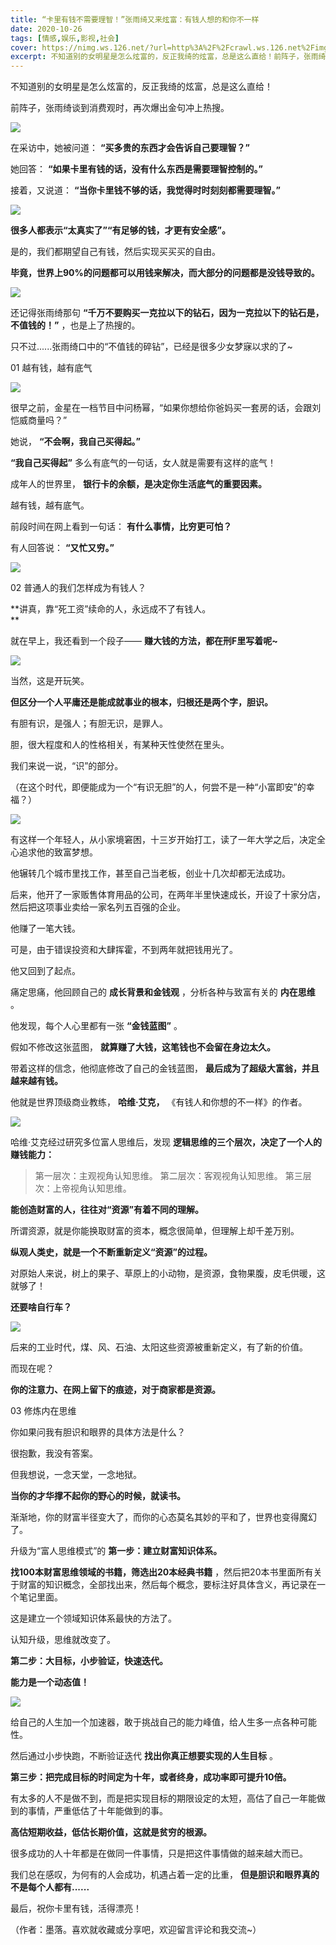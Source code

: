 ```yaml
---
title: “卡里有钱不需要理智！”张雨绮又来炫富：有钱人想的和你不一样
date: 2020-10-26
tags: [情感,娱乐,影视,社会]
cover: https://nimg.ws.126.net/?url=http%3A%2F%2Fcrawl.ws.126.net%2Fimg%2Fbd8072be3996e7608553f60c9c818f0d.jpg&thumbnail=650x2147483647&quality=80&type=jpg
excerpt: 不知道别的女明星是怎么炫富的，反正我绮的炫富，总是这么直给！前阵子，张雨绮谈到消费观时，再次爆出金句冲上热搜。![](https://nimg.ws.126.net/?url=http%3A%2F%2Fcrawl.ws.126.ne
---
```

不知道别的女明星是怎么炫富的，反正我绮的炫富，总是这么直给！

前阵子，张雨绮谈到消费观时，再次爆出金句冲上热搜。

![](https://nimg.ws.126.net/?url=http%3A%2F%2Fcrawl.ws.126.net%2Fimg%2Fbd8072be3996e7608553f60c9c818f0d.jpg&thumbnail=650x2147483647&quality=80&type=jpg)  

在采访中，她被问道： **“买多贵的东西才会告诉自己要理智？”**

她回答： **“如果卡里有钱的话，没有什么东西是需要理智控制的。”**

接着，又说道： **“当你卡里钱不够的话，我觉得时时刻刻都需要理智。”**

![](https://nimg.ws.126.net/?url=http%3A%2F%2Fcrawl.ws.126.net%2Fimg%2F49c11891fd236abb6f3b8d99c65ff72c.jpg&thumbnail=650x2147483647&quality=80&type=jpg)  

**很多人都表示“太真实了”“有足够的钱，才更有安全感”。**

是的，我们都期望自己有钱，然后实现买买买的自由。

**毕竟，世界上90%的问题都可以用钱来解决，而大部分的问题都是没钱导致的。**

![](http://crawl.ws.126.net/img/08aa08f70af9ae5cfddc7604043a566b.gif)  

还记得张雨绮那句 **“千万不要购买一克拉以下的钻石，因为一克拉以下的钻石是，不值钱的！”** ，也是上了热搜的。

只不过......张雨绮口中的“不值钱的碎钻”，已经是很多少女梦寐以求的了~

01 越有钱，越有底气

![](https://nimg.ws.126.net/?url=http%3A%2F%2Fcrawl.ws.126.net%2Fimg%2F9c25fd1147aae580041f171adbab39aa.jpg&thumbnail=650x2147483647&quality=80&type=jpg)  

很早之前，金星在一档节目中问杨幂，“如果你想给你爸妈买一套房的话，会跟刘恺威商量吗？”

她说， **“不会啊，我自己买得起。”**

**“我自己买得起”** 多么有底气的一句话，女人就是需要有这样的底气！

成年人的世界里， **银行卡的余额，是决定你生活底气的重要因素。**

越有钱，越有底气。

前段时间在网上看到一句话： **有什么事情，比穷更可怕？**

有人回答说： **“又忙又穷。”**

![](https://nimg.ws.126.net/?url=http%3A%2F%2Fcrawl.ws.126.net%2Fimg%2F9b92ddffff046d40906b03ea1144f22b.jpg&thumbnail=650x2147483647&quality=80&type=jpg)  

02 普通人的我们怎样成为有钱人？

**讲真，靠“死工资”续命的人，永远成不了有钱人。  
**

就在早上，我还看到一个段子—— **赚大钱的方法，都在刑F里写着呢~**

![](http://crawl.ws.126.net/img/dc1f4b3ef5d91501d78154f32824cc2d.gif)  

当然，这是开玩笑。

**但区分一个人平庸还是能成就事业的根本，归根还是两个字，胆识。**

有胆有识，是强人；有胆无识，是罪人。

胆，很大程度和人的性格相关，有某种天性使然在里头。

我们来说一说，“识”的部分。

（在这个时代，即便能成为一个“有识无胆”的人，何尝不是一种“小富即安”的幸福？）

![](https://nimg.ws.126.net/?url=http%3A%2F%2Fcrawl.ws.126.net%2Fimg%2F51b7cad97ea3bb9227d6c334f71b0565.jpg&thumbnail=650x2147483647&quality=80&type=jpg)  

有这样一个年轻人，从小家境窘困，十三岁开始打工，读了一年大学之后，决定全心追求他的致富梦想。

他辗转几个城市里找工作，甚至自己当老板，创业十几次却都无法成功。

后来，他开了一家贩售体育用品的公司，在两年半里快速成长，开设了十家分店，然后把这项事业卖给一家名列五百强的企业。

他赚了一笔大钱。

可是，由于错误投资和大肆挥霍，不到两年就把钱用光了。

他又回到了起点。

痛定思痛，他回顾自己的 **成长背景和金钱观** ，分析各种与致富有关的 **内在思维** 。

他发现，每个人心里都有一张 **“金钱蓝图”** 。

假如不修改这张蓝图， **就算赚了大钱，这笔钱也不会留在身边太久。**

带着这样的信念，他彻底修改了自己的金钱蓝图， **最后成为了超级大富翁，并且越来越有钱。**

他就是世界顶级商业教练， **哈维·艾克，** 《有钱人和你想的不一样》的作者。

![](https://nimg.ws.126.net/?url=http%3A%2F%2Fcrawl.ws.126.net%2Fimg%2F2c9f5153a17dc5811526621a7ed8800d.jpg&thumbnail=650x2147483647&quality=80&type=jpg)  

哈维·艾克经过研究多位富人思维后，发现 **逻辑思维的三个层次，决定了一个人的赚钱能力：**

> 第一层次：主观视角认知思维。 第二层次：客观视角认知思维。 第三层次：上帝视角认知思维。

**能创造财富的人，往往对“资源”有着不同的理解。**

所谓资源，就是你能换取财富的资本，概念很简单，但理解上却千差万别。

**纵观人类史，就是一个不断重新定义“资源”的过程。**

对原始人来说，树上的果子、草原上的小动物，是资源，食物果腹，皮毛供暖，这就够了！

**还要啥自行车？**

![](https://nimg.ws.126.net/?url=http%3A%2F%2Fcrawl.ws.126.net%2Fimg%2F1b9e193ea1b0cc904f2f06b1d028b643.jpg&thumbnail=650x2147483647&quality=80&type=jpg)  

后来的工业时代，煤、风、石油、太阳这些资源被重新定义，有了新的价值。

而现在呢？

**你的注意力、在网上留下的痕迹，对于商家都是资源。**

03 修炼内在思维

你如果问我有胆识和眼界的具体方法是什么？

很抱歉，我没有答案。

但我想说，一念天堂，一念地狱。

**当你的才华撑不起你的野心的时候，就读书。**

渐渐地，你的财富半径变大了，而你的心态莫名其妙的平和了，世界也变得魔幻了。

升级为“富人思维模式”的 **第一步：建立财富知识体系。**

**找100本财富思维领域的书籍，筛选出20本经典书籍**
，然后把20本书里面所有关于财富的知识概念，全部找出来，然后每个概念，要标注好具体含义，再记录在一个笔记里面。

这是建立一个领域知识体系最快的方法了。

认知升级，思维就改变了。

**第二步：大目标，小步验证，快速迭代。**

**能力是一个动态值！**  

![](http://crawl.ws.126.net/img/b70fca412f1f20143a1faa567f1b92fb.gif)  

给自己的人生加一个加速器，敢于挑战自己的能力峰值，给人生多一点各种可能性。

然后通过小步快跑，不断验证迭代 **找出你真正想要实现的人生目标** 。

**第三步：把完成目标的时间定为十年，或者终身，成功率即可提升10倍。**

有太多的人不是做不到，而是把实现目标的期限设定的太短，高估了自己一年能做到的事情，严重低估了十年能做到的事。

**高估短期收益，低估长期价值，这就是贫穷的根源。**

很多成功的人十年都是在做同一件事情，只是把这件事情做的越来越大而已。

我们总在感叹，为何有的人会成功，机遇占着一定的比重， **但是胆识和眼界真的不是每个人都有......**

最后，祝你卡里有钱，活得漂亮！

（作者：墨落。喜欢就收藏或分享吧，欢迎留言评论和我交流~）

